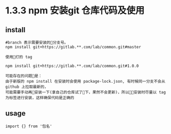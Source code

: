 # 1.3.3 npm 安装git 仓库代码及使用


## install

```
#branch 表示需要安装的分支号。
npm install git+https://gitlab.**.com/lab/common.git#master

使用打的 tag

npm install git+https://gitlab.**.com/lab/common.git#1.0.0

可能存在的问题是：
由于新版的 npm install 在安装时会使用 package-lock.json, 有时候同一分支不会从 github 上拉取最新的，
可能需要手动再安装一下(拿自己的仓库试了下，果然不会更新)，所以安装时尽量以 tag 为标签进行安装，这样确保代码是正确的
```


## usage

```
import {} from '包名'
```
